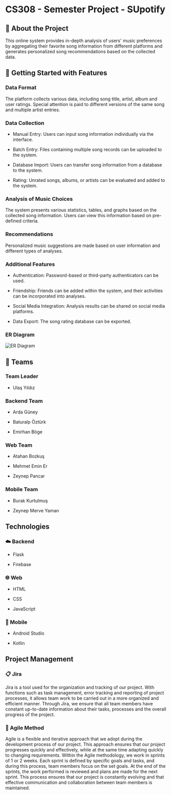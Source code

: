 # CS308 - Semester Project - SUpotify

## 🎵 About the Project

This online system provides in-depth analysis of users' music preferences by aggregating their favorite song information from different platforms and generates personalized song recommendations based on the collected data.

## 🚀 Getting Started with Features

### Data Format

The platform collects various data, including song title, artist, album and user ratings. Special attention is paid to different versions of the same song and multiple artist entries.

### Data Collection
   
  * Manual Entry: Users can input song information individually via the interface.
  
  * Batch Entry: Files containing multiple song records can be uploaded to the system.
  
  * Database Import: Users can transfer song information from a database to the system.
  
  * Rating: Unrated songs, albums, or artists can be evaluated and added to the system.

### Analysis of Music Choices

  The system presents various statistics, tables, and graphs based on the collected song information. Users can view this information based on pre-defined criteria.

### Recommendations 

  Personalized music suggestions are made based on user information and different types of analyses.

### Additional Features
   
  * Authentication: Password-based or third-party authenticators can be used.

  * Friendship: Friends can be added within the system, and their activities can be incorporated into analyses.
  
  * Social Media Integration: Analysis results can be shared on social media platforms.
  
  * Data Export: The song rating database can be exported.

### ER Diagram

![ER Diagram](correct/path/to/ERDiagram.png)

## 👥 Teams

### Team Leader

   * Ulaş Yıldız

### Backend Team

   * Arda Güney
   
   * Baturalp Öztürk
   
   * Emirhan Böge

### Web Team

   * Atahan Bozkuş
   
   * Mehmet Emin Er
   
   * Zeynep Pancar

### Mobile Team

   * Burak Kurtulmuş
   
   * Zeynep Merve Yaman

## Technologies 

### ☁️ Backend

   * Flask
   
   * Firebase

### 🌐 Web

   * HTML
   
   * CSS
   
   * JavaScript

### 📱 Mobile

   * Android Studio
   
   * Kotlin

## Project Management

### 📋 Jira

Jira is a tool used for the organization and tracking of our project. With functions such as task management, error tracking and reporting of project processes, it allows team work to be carried out in a more organized and efficient manner. Through Jira, we ensure that all team members have constant up-to-date information about their tasks, processes and the overall progress of the project.

### 🔁 Agile Method

Agile is a flexible and iterative approach that we adopt during the development process of our project. This approach ensures that our project progresses quickly and effectively, while at the same time adapting quickly to changing requirements. Within the Agile methodology, we work in sprints of 1 or 2 weeks. Each sprint is defined by specific goals and tasks, and during this process, team members focus on the set goals. At the end of the sprints, the work performed is reviewed and plans are made for the next sprint. This process ensures that our project is constantly evolving and that effective communication and collaboration between team members is maintained.
